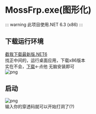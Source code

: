 # MossFrp.exe(图形化)
::: warning
此项目使用.NET 6.3 (x86) 
:::
## 下载运行环境
[截我下载最新版.NET6](https://dotnet.microsoft.com/zh-cn/download/dotnet/6.0/runtime?cid=getdotnetcore)<br>
找正中间的，运行桌面应用，下载x86版本<br>
实在不会，[下载](https://download.visualstudio.microsoft.com/download/pr/68b75eff-3cee-41e0-b993-88a3e063eaee/3aa76cd11da04e2126a3fb7a6ee16e23/windowsdesktop-runtime-6.0.5-win-x86.exe
)<-点他 无脑安装即可<br>
![png](/client/6.0.5(x86)安装截图.png)
## 启动
![png](/client/exe启动截图.png)<br>
输入你的穿透码就可以开始打洞了(?)
